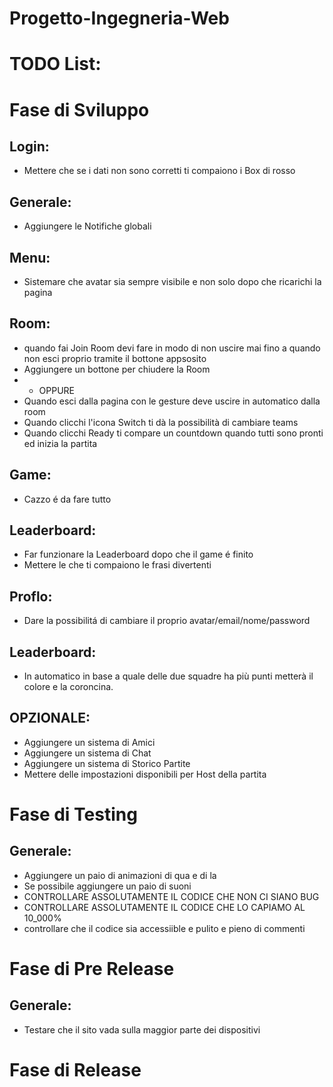 # Progetto-Ingegneria-Web
# TODO List:
# Fase di Sviluppo
## Login:
 * Mettere che se i dati non sono corretti ti compaiono i Box di rosso
## Generale:
 * Aggiungere le Notifiche globali
## Menu:
 * Sistemare che avatar sia sempre visibile e non solo dopo che ricarichi la pagina
## Room:
 * quando fai Join Room devi fare in modo di non uscire mai fino a quando non esci proprio tramite il bottone appsosito
 * Aggiungere un bottone per chiudere la Room
 * * OPPURE
 * Quando esci dalla pagina con le gesture deve uscire in automatico dalla room
 * Quando clicchi l'icona Switch ti dà la possibilità di cambiare teams
 * Quando clicchi Ready ti compare un countdown quando tutti sono pronti ed inizia la partita
## Game:
 * Cazzo é da fare tutto
## Leaderboard:
 * Far funzionare la Leaderboard dopo che il game é finito
 * Mettere le che ti compaiono le frasi divertenti 
## Proflo:
 * Dare la possibilitá di cambiare il proprio avatar/email/nome/password
## Leaderboard:
 * In automatico in base a quale delle due squadre ha più punti metterà il colore e la coroncina.
## OPZIONALE:
 * Aggiungere un sistema di Amici
 * Aggiungere un sistema di Chat
 * Aggiungere un sistema di Storico Partite
 * Mettere delle impostazioni disponibili per Host della partita
# Fase di Testing
## Generale:
  * Aggiungere un paio di animazioni di qua e di la
  * Se possibile aggiungere un paio di suoni
  * CONTROLLARE ASSOLUTAMENTE IL CODICE CHE NON CI SIANO BUG
  * CONTROLLARE ASSOLUTAMENTE IL CODICE CHE LO CAPIAMO AL 10_000%
  * controllare che il codice sia accessiible e pulito e pieno di commenti
# Fase di Pre Release
## Generale:
  * Testare che il sito vada sulla maggior parte dei dispositivi
# Fase di Release


